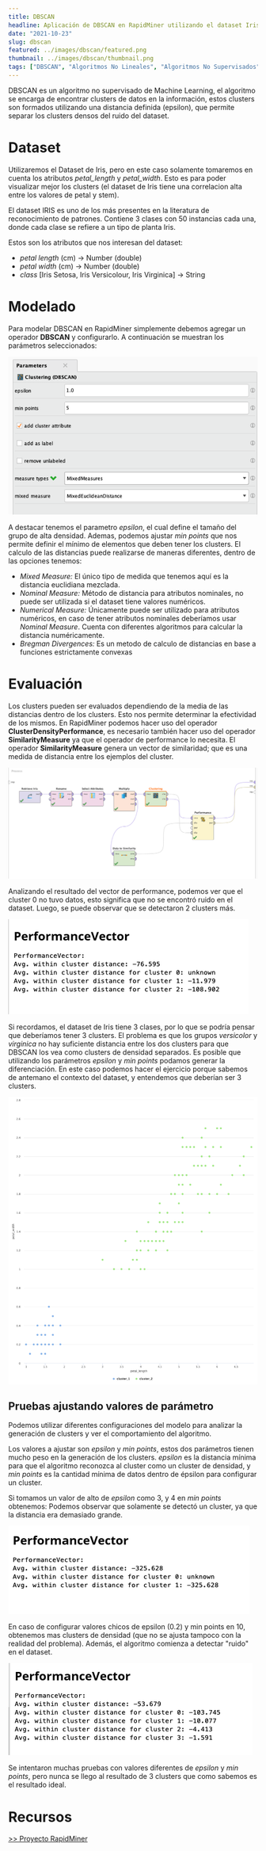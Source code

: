 ```yaml
---
title: DBSCAN
headline: Aplicación de DBSCAN en RapidMiner utilizando el dataset Iris.
date: "2021-10-23"
slug: dbscan
featured: ../images/dbscan/featured.png
thumbnail: ../images/dbscan/thumbnail.png
tags: ["DBSCAN", "Algoritmos No Lineales", "Algoritmos No Supervisados", "RapidMiner", "Clustering"]
---
```


DBSCAN es un algoritmo no supervisado de Machine Learning, el algoritmo se encarga de
encontrar clusters de datos en la información, estos clusters son formados utilizando
una distancia definida (epsilon), que permite separar los clusters densos del ruido
del dataset.

# Dataset
Utilizaremos el Dataset de Iris, pero en este caso solamente tomaremos en cuenta los
atributos _petal_length_ y _petal_width_. Esto es para poder visualizar mejor los
clusters (el dataset de Iris tiene una correlacion alta entre los valores de petal y stem).

El dataset IRIS es uno de los más presentes en la literatura de reconocimiento de
patrones. Contiene 3 clases con 50 instancias cada una, donde cada clase se refiere
a un tipo de planta Iris.

Estos son los atributos que nos interesan del dataset:
- _petal length_ (cm) -> Number (double)
- _petal width_ (cm) -> Number (double)
- _class_ [Iris Setosa, Iris Versicolour, Iris Virginica] -> String

# Modelado
Para modelar DBSCAN en RapidMiner simplemente debemos agregar un operador __DBSCAN__
y configurarlo. A continuación se muestran los parámetros seleccionados:

![Parámetros para el modelo DBSCAN](../images/dbscan/params.png)

A destacar tenemos el parametro _epsilon_, el cual define el tamaño del grupo de alta
densidad. Ademas, podemos ajustar _min points_ que nos permite definir el mínimo de
elementos que deben tener los clusters. El calculo de las distancias puede realizarse
de maneras diferentes, dentro de las opciones tenemos:
*  _Mixed Measure:_ El único tipo de medida que tenemos aquí es la distancia euclidiana mezclada.
*  _Nominal Measure:_ Método de distancia para atributos nominales, no puede
   ser utilizada si el dataset tiene valores numéricos.
* _Numerical Measure:_ Únicamente puede ser utilizado para atributos numéricos,
  en caso de tener atributos nominales deberíamos usar _Nominal Measure_.
  Cuenta con diferentes algoritmos para calcular la distancia numéricamente.
* _Bregman Divergences:_ Es un metodo de calculo de distancias en base a
  funciones estrictamente convexas

# Evaluación
Los clusters pueden ser evaluados dependiendo de la media de las distancias dentro de los
clusters. Esto nos permite determinar la efectividad de los mismos.
En RapidMiner podemos hacer uso del operador __ClusterDensityPerformance__, es necesario
también hacer uso del operador __SimilarityMeasure__ ya que el operador de performance lo
necesita. El operador __SimilarityMeasure__ genera un vector de similaridad; que es una
medida de distancia entre los ejemplos del cluster. 

![Proceso de RapidMiner completo](../images/dbscan/rm-process.png)

Analizando el resultado del vector de performance, podemos ver que el cluster 0 no tuvo
datos, esto significa que no se encontró ruido en el dataset. Luego, se puede observar
que se detectaron 2 clusters más.

![Vector de Performance](../images/dbscan/perf-vector.png)

Si recordamos, el dataset de Iris tiene 3 clases, por lo
que se podría pensar que deberíamos tener 3 clusters. El problema es que los grupos
_versicolor_ y _virginica_ no hay suficiente distancia entre los dos clusters para que
DBSCAN los vea como clusters de densidad separados. Es posible que utilizando los
parámetros _epsilon_ y _min points_ podamos generar la diferenciación. En este caso
podemos hacer el ejercicio porque sabemos de antemano el contexto del dataset, y entendemos
que deberían ser 3 clusters.

![Clusters encontrados por DBSCAN](../images/dbscan/dbscan-clusters.png)

## Pruebas ajustando valores de parámetro
Podemos utilizar diferentes configuraciones del modelo para analizar la generación de
clusters y ver el comportamiento del algoritmo.

Los valores a ajustar son _epsilon_ y _min points_, estos dos parámetros tienen mucho
peso en la generación de los clusters. _epsilon_ es la distancia mínima para que el algoritmo
reconozca al cluster como un cluster de densidad, y _min points_ es la cantidad mínima 
de datos dentro de épsilon para configurar un cluster.

Si tomamos un valor de alto de _epsilon_ como 3, y 4 en _min points_ obtenemos:
Podemos observar que solamente se detectó un cluster, ya que la distancia era
demasiado grande.

![Vector de performance para epsilon 3 y min points 4](../images/dbscan/pv-e3.png)

En caso de configurar valores chicos de epsilon (0.2) y min points en 10,
obtenemos mas clusters de densidad (que no se ajusta tampoco con la realidad
del problema).  Además, el algoritmo comienza a detectar "ruido" en el dataset.

![Vector de performance para epsilon 0.2 y min points 10](../images/dbscan/pv-e02m10.png)

Se intentaron muchas pruebas con valores diferentes de _epsilon_ y _min points_, pero
nunca se llego al resultado de 3 clusters que como sabemos es el resultado ideal.

# Recursos
[>> Proyecto RapidMiner](dbscan.rmp)
